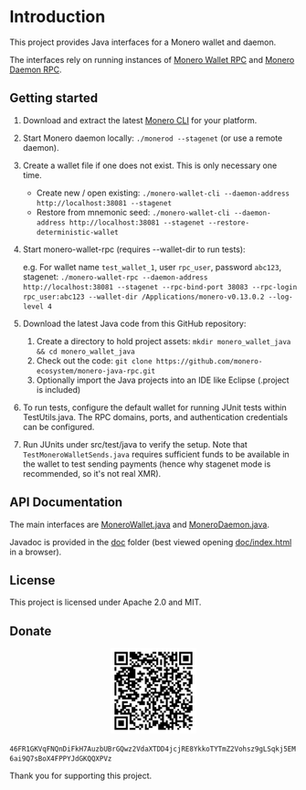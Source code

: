 # Introduction

This project provides Java interfaces for a Monero wallet and daemon.

The interfaces rely on running instances of [Monero Wallet RPC](https://getmonero.org/resources/developer-guides/wallet-rpc.html) and [Monero Daemon RPC](https://getmonero.org/resources/developer-guides/daemon-rpc.html).

## Getting started

1. Download and extract the latest [Monero CLI](https://getmonero.org/downloads/) for your platform.
2. Start Monero daemon locally: `./monerod --stagenet` (or use a remote daemon).
3. Create a wallet file if one does not exist.  This is only necessary one time.
	- Create new / open existing: `./monero-wallet-cli --daemon-address http://localhost:38081 --stagenet`
	- Restore from mnemonic seed: `./monero-wallet-cli --daemon-address http://localhost:38081 --stagenet --restore-deterministic-wallet`
4. Start monero-wallet-rpc (requires --wallet-dir to run tests):
	
	e.g. For wallet name `test_wallet_1`, user `rpc_user`, password `abc123`, stagenet: `./monero-wallet-rpc --daemon-address http://localhost:38081 --stagenet --rpc-bind-port 38083 --rpc-login rpc_user:abc123 --wallet-dir /Applications/monero-v0.13.0.2 --log-level 4`
5. Download the latest Java code from this GitHub repository:
	1. Create a directory to hold project assets: `mkdir monero_wallet_java && cd monero_wallet_java`
	2. Check out the code: `git clone https://github.com/monero-ecosystem/monero-java-rpc.git`
	3. Optionally import the Java projects into an IDE like Eclipse (.project is included)
6. To run tests, configure the default wallet for running JUnit tests within TestUtils.java.  The RPC domains, ports, and authentication credentials can be configured.
7. Run JUnits under src/test/java to verify the setup.  Note that `TestMoneroWalletSends.java` requires sufficient funds to be available in the wallet to test sending payments (hence why stagenet mode is recommended, so it's not real XMR).

## API Documentation

The main interfaces are [MoneroWallet.java](src/main/java/monero/wallet/MoneroWallet.java) and [MoneroDaemon.java](src/main/java/monero/daemon/MoneroDaemon.java).

Javadoc is provided in the [doc](doc) folder (best viewed opening [doc/index.html](doc/index.html) in a browser).

## License

This project is licensed under Apache 2.0 and MIT.

## Donate

<p align="center">
	<img src="donate.png" width="150" height="150"/>
</p>

`46FR1GKVqFNQnDiFkH7AuzbUBrGQwz2VdaXTDD4jcjRE8YkkoTYTmZ2Vohsz9gLSqkj5EM6ai9Q7sBoX4FPPYJdGKQQXPVz`

Thank you for supporting this project.